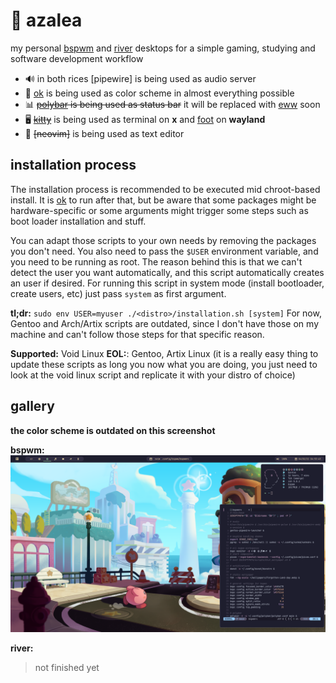 # 🌸 azalea

my personal [bspwm] and [river] desktops for a simple gaming, studying and software development workflow

* 🔊 in both rices [pipewire] is being used as audio server
* 🎨 [ok] is being used as color scheme in almost everything possible
* 📊 ~~[polybar] is being used as status bar~~ it will be replaced with [eww] soon
* 🖥️ ~~[kitty]~~ is being used as terminal on **x** and [foot] on **wayland**
* 📜 ~~[neovim]~~ is being used as text editor

[bspwm]: https://github.com/baskerville/bspwm
[river]: https://github.com/riverwm/river
[polybar]: https://github.com/polybar/polybar 
[eww]: https://github.com/elkowar/eww 
[kitty]: https://github.com/kovidgoyal/kitty
[foot]: https://codeberg.org/dnkl/foot  

## installation process

The installation process is recommended to be executed mid chroot-based install. It is [ok] to run after that, 
but be aware that some packages might be hardware-specific or some arguments might trigger some steps such as 
boot loader installation and stuff.

You can adapt those scripts to your own needs by removing the packages you don't need. You also need to pass the 
`$USER` environment variable, and you need to be running as root. The reason behind this is that we can't detect
the user you want automatically, and this script automatically creates an user if desired. For running this script 
in system mode (install bootloader, create users, etc) just pass `system` as first argument.

**tl;dr:** `sudo env USER=myuser ./<distro>/installation.sh [system]`
For now, Gentoo and Arch/Artix scripts are outdated, since I don't have those on my machine and can't follow those
steps for that specific reason.

**Supported:** Void Linux
**EOL:**: Gentoo, Artix Linux (it is a really easy thing to update these scripts as long you now 
what you are doing, you just need to look at the void linux script and replicate it with your distro of choice)

## gallery

**the color scheme is outdated on this screenshot**

**bspwm:**
<img src="./showcase/current.png" />

**river:**
> not finished yet

[ok]: https://github.com/itsook


